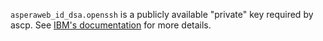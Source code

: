 `asperaweb_id_dsa.openssh` is a publicly available "private" key required by ascp.
See [IBM's documentation](https://www.ibm.com/docs/en/aspera-on-cloud?topic=ak-fasp-security-aspera-connect-transfer-client-authorized-keys-aspshell)
for more details.
